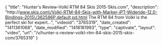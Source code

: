 {
    "title": "Hunter's Review-Volkl RTM 84 Skis 2015-Skis.com",
    "description": "http:\/\/www.skis.com\/Volkl-RTM-84-Skis-with-Marker-iPT-Wideride-12.0-Bindings-2015\/362586P,default,pd.html The RTM 84 from Volkl is the perfect ski for expert...",
    "videoid": "3765319",
    "date_created": "1411361068",
    "date_modified": "1418181993",
    "type": "captivate",
    "layout": "video",
    "url": "\/v\/hunter-s-review-volkl-rtm-84-skis-2015-skis-com\/3765319"
}